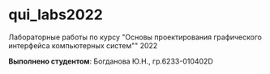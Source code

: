 # qui_labs2022
Лабораторные работы по курсу "Основы проектирования графического интерфейса компьютерных систем"" 2022

**Выполнено студентом**: Богданова Ю.Н., гр.6233-010402D
